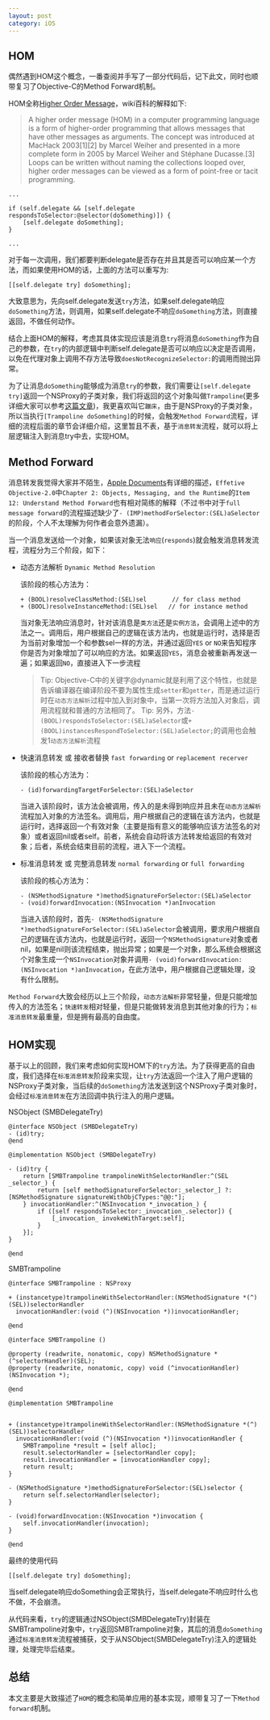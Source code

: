 ```yaml
---
layout: post
category: iOS
---
```


## HOM

偶然遇到HOM这个概念，一番查阅并手写了一部分代码后，记下此文，同时也顺带复习了Objective-C的Method Forward机制。

HOM全称[Higher Order Message](http://en.wikipedia.org/wiki/Higher_order_message)，wiki百科的解释如下:

>A higher order message (HOM) in a computer programming language is a form of higher-order programming that allows messages that have other messages as arguments. The concept was introduced at MacHack 2003[1][2] by Marcel Weiher and presented in a more complete form in 2005 by Marcel Weiher and Stéphane Ducasse.[3] Loops can be written without naming the collections looped over, higher order messages can be viewed as a form of point-free or tacit programming.

    ...
    
    if (self.delegate && [self.delegate respondsToSelector:@selector(doSomething)]) {
        [self.delegate doSomething];
    }

    ...

对于每一次调用，我们都要判断delegate是否存在并且其是否可以响应某一个方法，而如果使用HOM的话，上面的方法可以重写为:

    [[self.delegate try] doSomething];

大致意思为，先向self.delegate发送`try`方法，如果self.delegate响应`doSomething`方法，则调用，如果self.delegate不响应`doSomething`方法，则直接返回，不做任何动作。

结合上面HOM的解释，考虑其具体实现应该是消息`try`将消息`doSomething`作为自己的参数，在`try`的内部逻辑中判断self.delegate是否可以响应以决定是否调用，以免在代理对象上调用不存方法导致`doesNotRecognizeSelector:`的调用而抛出异常。

为了让消息`doSomething`能够成为消息`try`的参数，我们需要让`[self.delegate try]`返回一个NSProxy的子类对象，我们将返回的这个对象叫做`Trampoline`(更多详细大家可以参考[这篇文章](http://www.cocoadev.com/index.pl?HigherOrderMessaging))，我更喜欢叫它`蹦床`，由于是NSProxy的子类对象，所以当执行`[Trampoline doSomething]`的时候，会触发`Method Forward`流程，详细的流程后面的章节会详细介绍，这里暂且不表，基于`消息转发`流程，就可以将上层逻辑注入到消息try中去，实现HOM。

## Method Forward

消息转发我觉得大家并不陌生，[Apple Documents](https://developer.apple.com/library/mac/documentation/Cocoa/Conceptual/ObjCRuntimeGuide/Introduction/Introduction.html#//apple_ref/doc/uid/TP40008048-CH1-SW1)有详细的描述，`Effetive Objective-2.0`中`Chapter 2: Objects, Messaging, and the Runtime`的`Item 12: Understand Method Forward`也有相对简练的解释（不过书中对于`full message forward`的流程描述缺少了`- (IMP)methodForSelector:(SEL)aSelector`的阶段，个人不太理解为何作者会意外遗漏）。

当一个消息发送给一个对象，如果该对象无法`响应`(`responds`)就会触发消息转发流程，流程分为三个阶段，如下：

+ 动态方法解析 `Dynamic Method Resolution`

  该阶段的核心方法为：

      + (BOOL)resolveClassMethod:(SEL)sel       // for class method
      + (BOOL)resolveInstanceMethod:(SEL)sel   // for instance method

  当对象无法响应消息时，针对该消息是`类方法`还是`实例方法`，会调用上述中的方法之一。调用后，用户根据自己的逻辑在该方法内，也就是运行时，选择是否为当前对象增加一个和参数sel一样的方法，并通过返回`YES` or `NO`来告知程序你是否为对象增加了可以响应的方法。如果返回`YES`，消息会被重新再发送一遍；如果返回`NO`，直接进入下一步流程

  >Tip: Objective-C中的关键字@dynamic就是利用了这个特性，也就是告诉编译器在编译阶段不要为属性生成`setter`和`getter`，而是通过运行时在`动态方法解析`过程中加入到对象中，当第一次将方法加入对象后，调用流程就和普通的方法相同了。
  >Tip: 另外，方法`- (BOOL)respondsToSelector:(SEL)aSelector`或`+ (BOOL)instancesRespondToSelector:(SEL)aSelector;`的调用也会触发1`动态方法解析`流程

+ 快速消息转发 或 接收者替换 `fast forwarding` or `replacement recerver`

  该阶段的核心方法为：

      - (id)forwardingTargetForSelector:(SEL)aSelector

  当进入该阶段时，该方法会被调用，传入的是未得到响应并且未在`动态方法解析`流程加入对象的方法签名。调用后，用户根据自己的逻辑在该方法内，也就是运行时，选择返回一个有效对象（主要是指有意义的能够响应该方法签名的对象）或者返回nil或者self。前者，系统会自动将该方法转发给返回的有效对象；后者，系统会结束目前的流程，进入下一个流程。

+ 标准消息转发 或 完整消息转发 `normal forwarding` or `full forwarding`

  该阶段的核心方法为：

      - (NSMethodSignature *)methodSignatureForSelector:(SEL)aSelector
      - (void)forwardInvocation:(NSInvocation *)anInvocation

  当进入该阶段时，首先`- (NSMethodSignature *)methodSignatureForSelector:(SEL)aSelector`会被调用，要求用户根据自己的逻辑在该方法内，也就是运行时，返回一个`NSMethodSignature`对象或者nil，如果是nil则该流程结束，抛出异常；如果是一个对象，那么系统会根据这个对象生成一个`NSInvocation`对象并调用`- (void)forwardInvocation:(NSInvocation *)anInvocation`，在此方法中，用户根据自己逻辑处理，没有什么限制。

`Method Forward`大致会经历以上三个阶段，`动态方法解析`非常轻量，但是只能增加传入的方法签名；`快速转发`相对轻量，但是只能做转发消息到其他对象的行为；`标准消息转发`最重量，但是拥有最高的自由度。

## HOM实现

基于以上的回顾，我们来考虑如何实现HOM下的`try`方法。为了获得更高的自由度，我们选择在`标准消息转发`阶段来实现，让`try`方法返回一个注入了用户逻辑的NSProxy子类对象，当后续的`doSomething`方法发送到这个NSProxy子类对象时，会经过`标准消息转发`在方法回调中执行注入的用户逻辑。

NSObject (SMBDelegateTry)

    @interface NSObject (SMBDelegateTry)
    - (id)try;
    @end
    
    @implementation NSObject (SMBDelegateTry)
    
    - (id)try {
        return [SMBTrampoline trampolineWithSelectorHandler:^(SEL _selector_) {
            return [self methodSignatureForSelector:_selector_] ?: [NSMethodSignature signatureWithObjCTypes:"@@:"];
        } invocationHandler:^(NSInvocation *_invocation_) {
            if ([self respondsToSelector:_invocation_.selector]) {
                [_invocation_ invokeWithTarget:self];
            }
        }];
    }
    
    @end

SMBTrampoline


    @interface SMBTrampoline : NSProxy
    
    + (instancetype)trampolineWithSelectorHandler:(NSMethodSignature *(^)(SEL))selectorHandler
      invocationHandler:(void (^)(NSInvocation *))invocationHandler;
    
    @end

    @interface SMBTrampoline ()
    
    @property (readwrite, nonatomic, copy) NSMethodSignature *(^selectorHandler)(SEL);
    @property (readwrite, nonatomic, copy) void (^invocationHandler)(NSInvocation *);
    
    @end
    
    @implementation SMBTrampoline
    
    
    + (instancetype)trampolineWithSelectorHandler:(NSMethodSignature *(^)(SEL))selectorHandler
      invocationHandler:(void (^)(NSInvocation *))invocationHandler {
    	SMBTrampoline *result = [self alloc];
    	result.selectorHandler = [selectorHandler copy];
    	result.invocationHandler = [invocationHandler copy];
    	return result;
    }
    
    - (NSMethodSignature *)methodSignatureForSelector:(SEL)selector {
    	return self.selectorHandler(selector);
    }
    
    - (void)forwardInvocation:(NSInvocation *)invocation {
    	self.invocationHandler(invocation);
    }
    
    @end

最终的使用代码

    [[self.delegate try] doSomething];

当self.delegate响应doSomething会正常执行，当self.delegate不响应时什么也不做，不会崩溃。

从代码来看，`try`的逻辑通过NSObject(SMBDelegateTry)封装在SMBTrampoline对象中，`try`返回SMBTrampoline对象，其后的消息`doSomething`通过`标准消息转发`流程被捕获，交于从NSObject(SMBDelegateTry)注入的逻辑处理，处理完毕后结束。

## 总结

本文主要是大致描述了`HOM`的概念和简单应用的基本实现，顺带复习了一下`Method forward`机制。

